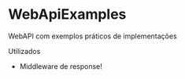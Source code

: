 # WebApiExamples

WebAPI com exemplos práticos de implementações

Utilizados
 - Middleware de response!
